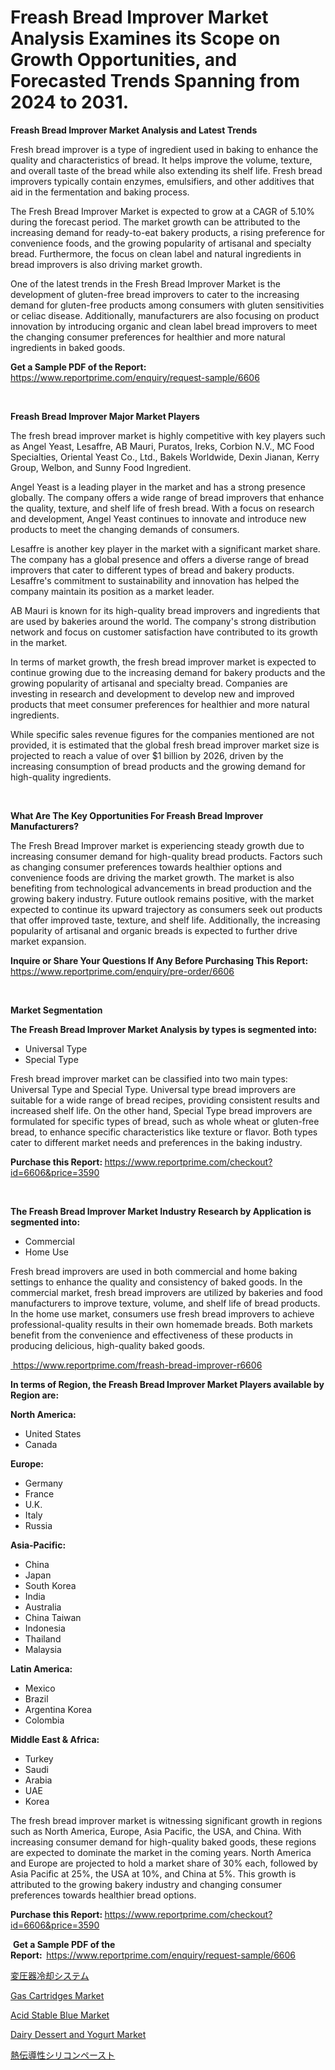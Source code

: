 <p><h1>Freash Bread Improver Market Analysis Examines its Scope on Growth Opportunities, and Forecasted Trends Spanning from 2024 to 2031.</h1></p><p><strong>Freash Bread Improver Market Analysis and Latest Trends</strong></p>
<p><p>Fresh bread improver is a type of ingredient used in baking to enhance the quality and characteristics of bread. It helps improve the volume, texture, and overall taste of the bread while also extending its shelf life. Fresh bread improvers typically contain enzymes, emulsifiers, and other additives that aid in the fermentation and baking process.</p><p>The Fresh Bread Improver Market is expected to grow at a CAGR of 5.10% during the forecast period. The market growth can be attributed to the increasing demand for ready-to-eat bakery products, a rising preference for convenience foods, and the growing popularity of artisanal and specialty bread. Furthermore, the focus on clean label and natural ingredients in bread improvers is also driving market growth.</p><p>One of the latest trends in the Fresh Bread Improver Market is the development of gluten-free bread improvers to cater to the increasing demand for gluten-free products among consumers with gluten sensitivities or celiac disease. Additionally, manufacturers are also focusing on product innovation by introducing organic and clean label bread improvers to meet the changing consumer preferences for healthier and more natural ingredients in baked goods.</p></p>
<p><strong>Get a Sample PDF of the Report:&nbsp;</strong> <a href="https://www.reportprime.com/enquiry/request-sample/6606">https://www.reportprime.com/enquiry/request-sample/6606</a></p>
<p>&nbsp;</p>
<p><strong>Freash Bread Improver Major Market Players</strong></p>
<p><p>The fresh bread improver market is highly competitive with key players such as Angel Yeast, Lesaffre, AB Mauri, Puratos, Ireks, Corbion N.V., MC Food Specialties, Oriental Yeast Co., Ltd., Bakels Worldwide, Dexin Jianan, Kerry Group, Welbon, and Sunny Food Ingredient. </p><p>Angel Yeast is a leading player in the market and has a strong presence globally. The company offers a wide range of bread improvers that enhance the quality, texture, and shelf life of fresh bread. With a focus on research and development, Angel Yeast continues to innovate and introduce new products to meet the changing demands of consumers.</p><p>Lesaffre is another key player in the market with a significant market share. The company has a global presence and offers a diverse range of bread improvers that cater to different types of bread and bakery products. Lesaffre's commitment to sustainability and innovation has helped the company maintain its position as a market leader.</p><p>AB Mauri is known for its high-quality bread improvers and ingredients that are used by bakeries around the world. The company's strong distribution network and focus on customer satisfaction have contributed to its growth in the market.</p><p>In terms of market growth, the fresh bread improver market is expected to continue growing due to the increasing demand for bakery products and the growing popularity of artisanal and specialty bread. Companies are investing in research and development to develop new and improved products that meet consumer preferences for healthier and more natural ingredients.</p><p>While specific sales revenue figures for the companies mentioned are not provided, it is estimated that the global fresh bread improver market size is projected to reach a value of over $1 billion by 2026, driven by the increasing consumption of bread products and the growing demand for high-quality ingredients.</p></p>
<p>&nbsp;</p>
<p><strong>What Are The Key Opportunities For Freash Bread Improver Manufacturers?</strong></p>
<p><p>The Fresh Bread Improver market is experiencing steady growth due to increasing consumer demand for high-quality bread products. Factors such as changing consumer preferences towards healthier options and convenience foods are driving the market growth. The market is also benefiting from technological advancements in bread production and the growing bakery industry. Future outlook remains positive, with the market expected to continue its upward trajectory as consumers seek out products that offer improved taste, texture, and shelf life. Additionally, the increasing popularity of artisanal and organic breads is expected to further drive market expansion.</p></p>
<p><strong>Inquire or Share Your Questions If Any Before Purchasing This Report:</strong> <a href="https://www.reportprime.com/enquiry/pre-order/6606">https://www.reportprime.com/enquiry/pre-order/6606</a></p>
<p>&nbsp;</p>
<p><strong>Market Segmentation</strong></p>
<p><strong>The Freash Bread Improver Market Analysis by types is segmented into:</strong></p>
<p><ul><li>Universal Type</li><li>Special Type</li></ul></p>
<p><p>Fresh bread improver market can be classified into two main types: Universal Type and Special Type. Universal type bread improvers are suitable for a wide range of bread recipes, providing consistent results and increased shelf life. On the other hand, Special Type bread improvers are formulated for specific types of bread, such as whole wheat or gluten-free bread, to enhance specific characteristics like texture or flavor. Both types cater to different market needs and preferences in the baking industry.</p></p>
<p><strong>Purchase this Report:&nbsp;</strong><a href="https://www.reportprime.com/checkout?id=6606&price=3590">https://www.reportprime.com/checkout?id=6606&price=3590</a></p>
<p>&nbsp;</p>
<p><strong>The Freash Bread Improver Market Industry Research by Application is segmented into:</strong></p>
<p><ul><li>Commercial</li><li>Home Use</li></ul></p>
<p><p>Fresh bread improvers are used in both commercial and home baking settings to enhance the quality and consistency of baked goods. In the commercial market, fresh bread improvers are utilized by bakeries and food manufacturers to improve texture, volume, and shelf life of bread products. In the home use market, consumers use fresh bread improvers to achieve professional-quality results in their own homemade breads. Both markets benefit from the convenience and effectiveness of these products in producing delicious, high-quality baked goods.</p></p>
<p><a href="https://www.reportprime.com/freash-bread-improver-r6606">&nbsp;https://www.reportprime.com/freash-bread-improver-r6606</a></p>
<p><strong>In terms of Region, the Freash Bread Improver Market Players available by Region are:</strong></p>
<p>
    <p> <strong> North America: </strong>
        <ul>
            <li>United States</li>
            <li>Canada</li>
        </ul>
        </p> 
    <p> <strong> Europe: </strong>
        <ul>
            <li>Germany</li>
            <li>France</li>
            <li>U.K.</li>
            <li>Italy</li>
            <li>Russia</li>
        </ul>
        </p> 
    <p> <strong> Asia-Pacific: </strong>
        <ul>
            <li>China</li>
            <li>Japan</li>
            <li>South Korea</li>
            <li>India</li>
            <li>Australia</li>
            <li>China Taiwan</li>
            <li>Indonesia</li>
            <li>Thailand</li>
            <li>Malaysia</li>
        </ul>
        </p> 
    <p> <strong> Latin America: </strong>
        <ul>
            <li>Mexico</li>
            <li>Brazil</li>
            <li>Argentina Korea</li>
            <li>Colombia</li>
        </ul>
        </p> 
    <p> <strong> Middle East & Africa: </strong>
        <ul>
            <li>Turkey</li>
            <li>Saudi</li>
            <li>Arabia</li>
            <li>UAE</li>
            <li>Korea</li>
        </ul>
    </p>
    </p>
<p><p>The fresh bread improver market is witnessing significant growth in regions such as North America, Europe, Asia Pacific, the USA, and China. With increasing consumer demand for high-quality baked goods, these regions are expected to dominate the market in the coming years. North America and Europe are projected to hold a market share of 30% each, followed by Asia Pacific at 25%, the USA at 10%, and China at 5%. This growth is attributed to the growing bakery industry and changing consumer preferences towards healthier bread options.</p></p>
<p><strong>Purchase this Report: </strong><a href="https://www.reportprime.com/checkout?id=6606&price=3590">https://www.reportprime.com/checkout?id=6606&price=3590</a></p>
<p>&nbsp;<strong>Get a Sample PDF of the Report:&nbsp;&nbsp;</strong><a href="https://www.reportprime.com/enquiry/request-sample/6606">https://www.reportprime.com/enquiry/request-sample/6606</a></p>
<p><strong></strong></p>
<p><p><a href="https://github.com/EstaSprer20231/Market-Research-Report-List-1/blob/main/343270875336.md">変圧器冷却システム</a></p><p><a href="https://issuu.com/reportprime-2/docs/gas-cartridges-market-size-2030.pptx">Gas Cartridges Market</a></p><p><a href="https://github.com/EveKerluke2023/Market-Research-Report-List-1/blob/main/acid-stable-blue-market.md">Acid Stable Blue Market</a></p><p><a href="https://github.com/angeliabkratze/Market-Research-Report-List-1/blob/main/dairy-dessert-and-yogurt-market.md">Dairy Dessert and Yogurt Market</a></p><p><a href="https://github.com/klon646/Market-Research-Report-List-1/blob/main/970197675337.md">熱伝導性シリコンペースト</a></p></p>